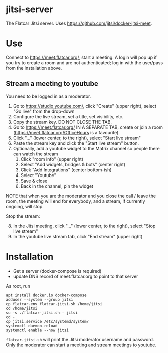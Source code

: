 # jitsi-server

The Flatcar Jitsi server. Uses https://github.com/jitsi/docker-jitsi-meet.

# Use

Connect to https://meet.flatcar.org/, start a meeting.
A login will pop up if you try to create a room and are not authenticated; log in with the user/pass from the installation above.

## Stream a meeting to youtube

You need to be logged in as a moderator.
1. Go to https://studio.youtube.com/, click "Create" (upper right), select "Go live" from the drop-down
2. Configure the live stream, set a title, set visibility, etc.
3. Copy the stream key. DO NOT CLOSE THE TAB.
4. Go to https://meet.flatcar.org/ IN A SEPARATE TAB, create or join a room (https://meet.flatcar.org/OfficeHours is a favourite).
5. Click "..." (lower center, to the right), select "Start live stream"
6. Paste the stream key and click the "Start live stream" button.
7. Optionally, add a youtube widget to the Matrix channel so people there can watch the stream
   1. Click "room info" (upper right)
   2. Select "Add widgets, bridges & bots" (center right)
   3. Click "Add Integrations" (center bottom-ish)
   4. Select "Youtube"
   5. Save & close
   6. Back in the channel, pin the widget

NOTE that when you are the moderator and you close the call / leave the room, the meeting will end for everybody, and a stream, if currently ongoing, will stop.

Stop the stream:

8. In the Jitsi meeting, click "..." (lower center, to the right), select "Stop live stream"
9. In the youtube live stream tab, click "End stream" (upper right)

# Installation
- Get a server (docker-compose is required)
- update DNS record of meet.flatcar.org to point to that server

As root, run
```shell
apt install docker.io docker-compose
adduser --system --group jitsi
cp flatcar.env flatcar-jitsi.sh /home/jitsi
cd /home/jitsi
su -s ./flatcar-jitsi.sh - jitsi
cd -
cp jitsi.service /etc/systemd/system/
systemctl daemon-reload
systemctl enable --now jitsi
```

`flatcar-jitsi.sh` will print the Jitsi moderator username and password.
Only the moderator can start a meeting and stream meetings to youtube.

